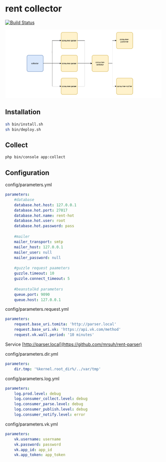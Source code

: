 # rent collector

[![Build Status](https://travis-ci.org/mrsuh/rent-collector.svg?branch=master)](https://travis-ci.org/mrsuh/rent-collector)

![Screen](/screen.png)

## Installation
```sh
sh bin/install.sh
sh bin/deploy.sh
```

## Collect
```sh
php bin/console app:collect
```

## Configuration
config/parameters.yml
```yml
parameters: 
    #database
    database.hot.host: 127.0.0.1
    database.hot.port: 27017
    database.hot.name: rent-hot
    database.hot.user: root
    database.hot.password: pass

    #mailer
    mailer_transport: smtp
    mailer_host: 127.0.0.1
    mailer_user: null
    mailer_password: null
    
    #guzzle request paameters
    guzzle.timeout: 10
    guzzle.connect_timeout: 5
    
    #beanstalkd parameters
    queue.port: 9090
    queue.host: 127.0.0.1
```

config/parameters.request.yml
```yml
parameters:
    request.base_uri.tomita: 'http://parser.local'
    request.base_uri.vk: 'https://api.vk.com/method'
    request.vk.wall.period: '10 minutes'
```
Service [http://parser.local](https://github.com/mrsuh/rent-parser)

config/parameters.dir.yml
```yml
parameters:
    dir.tmp: '%kernel.root_dir%/../var/tmp'
```

config/parameters.log.yml
```yml
parameters:
    log.prod.level: debug
    log.consumer_collect.level: debug
    log.consumer_parse.level: debug
    log.consumer_publish.level: debug
    log.consumer_notify.level: error
```

config/parameters.vk.yml
```yml
parameters:
    vk.username: username
    vk.password: password
    vk.app_id: app_id
    vk.app_token: app_token
```    